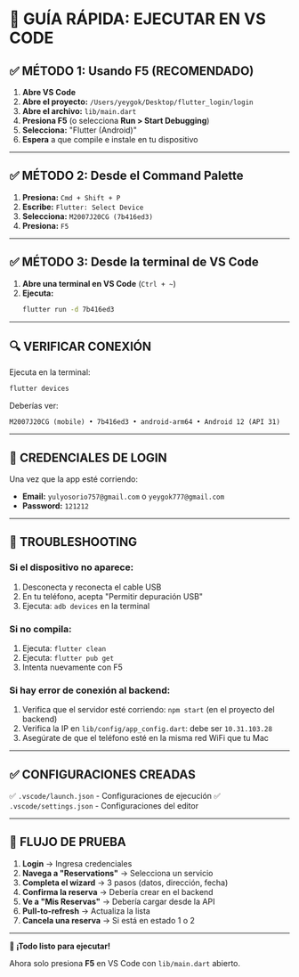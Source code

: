 # 🚀 GUÍA RÁPIDA: EJECUTAR EN VS CODE

## ✅ MÉTODO 1: Usando F5 (RECOMENDADO)

1. **Abre VS Code**
2. **Abre el proyecto:** `/Users/yeygok/Desktop/flutter_login/login`
3. **Abre el archivo:** `lib/main.dart`
4. **Presiona F5** (o selecciona **Run > Start Debugging**)
5. **Selecciona:** "Flutter (Android)"
6. **Espera** a que compile e instale en tu dispositivo

---

## ✅ MÉTODO 2: Desde el Command Palette

1. **Presiona:** `Cmd + Shift + P`
2. **Escribe:** `Flutter: Select Device`
3. **Selecciona:** `M2007J20CG (7b416ed3)`
4. **Presiona:** `F5`

---

## ✅ MÉTODO 3: Desde la terminal de VS Code

1. **Abre una terminal en VS Code** (`Ctrl + ~`)
2. **Ejecuta:**
   ```bash
   flutter run -d 7b416ed3
   ```

---

## 🔍 VERIFICAR CONEXIÓN

Ejecuta en la terminal:
```bash
flutter devices
```

Deberías ver:
```
M2007J20CG (mobile) • 7b416ed3 • android-arm64 • Android 12 (API 31)
```

---

## 📱 CREDENCIALES DE LOGIN

Una vez que la app esté corriendo:

- **Email:** `yulyosorio757@gmail.com` o `yeygok777@gmail.com`
- **Password:** `121212`

---

## 🐛 TROUBLESHOOTING

### **Si el dispositivo no aparece:**
1. Desconecta y reconecta el cable USB
2. En tu teléfono, acepta "Permitir depuración USB"
3. Ejecuta: `adb devices` en la terminal

### **Si no compila:**
1. Ejecuta: `flutter clean`
2. Ejecuta: `flutter pub get`
3. Intenta nuevamente con F5

### **Si hay error de conexión al backend:**
1. Verifica que el servidor esté corriendo: `npm start` (en el proyecto del backend)
2. Verifica la IP en `lib/config/app_config.dart`: debe ser `10.31.103.28`
3. Asegúrate de que el teléfono esté en la misma red WiFi que tu Mac

---

## ✅ CONFIGURACIONES CREADAS

✅ `.vscode/launch.json` - Configuraciones de ejecución
✅ `.vscode/settings.json` - Configuraciones del editor

---

## 🎯 FLUJO DE PRUEBA

1. **Login** → Ingresa credenciales
2. **Navega a "Reservations"** → Selecciona un servicio
3. **Completa el wizard** → 3 pasos (datos, dirección, fecha)
4. **Confirma la reserva** → Debería crear en el backend
5. **Ve a "Mis Reservas"** → Debería cargar desde la API
6. **Pull-to-refresh** → Actualiza la lista
7. **Cancela una reserva** → Si está en estado 1 o 2

---

**🎉 ¡Todo listo para ejecutar!**

Ahora solo presiona **F5** en VS Code con `lib/main.dart` abierto.
